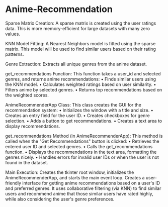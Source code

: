 # Anime-Recommendation

Sparse Matrix Creation: 
A sparse matrix is created using the user ratings data. This is more memory-efficient for large datasets with many zero values.

KNN Model Fitting: 
A Nearest Neighbors model is fitted using the sparse matrix. This model will be used to find similar users based on their rating patterns.

Genre Extraction: 
Extracts all unique genres from the anime dataset.

get_recommendations Function: 
This function takes a user_id and selected genres, and returns anime recommendations: 
  •	Finds similar users using the KNN model.
  •	Calculates weighted ratings based on user similarity.
  •	Filters anime by selected genres.
  •	Returns top recommendations based on the weighted scores.

AnimeRecommenderApp Class: This class creates the GUI for the recommendation system: 
  •	Initializes the window with a title and size.
  •	Creates an entry field for the user ID.
  •	Creates checkboxes for genre selection.
  •	Adds a button to get recommendations.
  •	Creates a text area to display recommendations.

get_recommendations Method (in AnimeRecommenderApp): This method is called when the "Get Recommendations" button is clicked: 
  •	Retrieves the entered user ID and selected genres.
  •	Calls the get_recommendations function.
  •	Displays the recommendations in the text area, formatting the genres nicely.
  •	Handles errors for invalid user IDs or when the user is not found in the dataset.

Main Execution: 
Creates the tkinter root window, initializes the AnimeRecommenderApp, and starts the main event loop.
Creates a user-friendly interface for getting anime recommendations based on a user's ID and preferred genres. It uses collaborative filtering (via KNN) to find similar users and recommend anime that those similar users have rated highly, while also considering the user's genre preferences.
